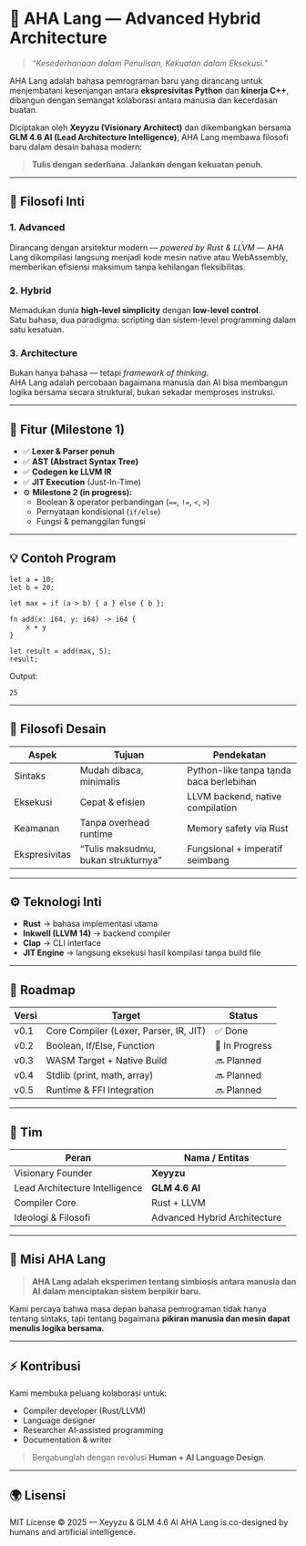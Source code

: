 # 🧠 AHA Lang — Advanced Hybrid Architecture

> *“Kesederhanaan dalam Penulisan, Kekuatan dalam Eksekusi.”*

AHA Lang adalah bahasa pemrograman baru yang dirancang untuk menjembatani kesenjangan antara **ekspresivitas Python** dan **kinerja C++**, dibangun dengan semangat kolaborasi antara manusia dan kecerdasan buatan.

Diciptakan oleh **Xeyyzu (Visionary Architect)** dan dikembangkan bersama **GLM 4.6 AI (Lead Architecture Intelligence)**, AHA Lang membawa filosofi baru dalam desain bahasa modern:  
> **Tulis dengan sederhana. Jalankan dengan kekuatan penuh.**

---

## 🚀 Filosofi Inti

### **1. Advanced**
Dirancang dengan arsitektur modern — *powered by Rust & LLVM* — AHA Lang dikompilasi langsung menjadi kode mesin native atau WebAssembly, memberikan efisiensi maksimum tanpa kehilangan fleksibilitas.

### **2. Hybrid**
Memadukan dunia **high-level simplicity** dengan **low-level control**.  
Satu bahasa, dua paradigma: scripting dan sistem-level programming dalam satu kesatuan.

### **3. Architecture**
Bukan hanya bahasa — tetapi *framework of thinking*.  
AHA Lang adalah percobaan bagaimana manusia dan AI bisa membangun logika bersama secara struktural, bukan sekadar memproses instruksi.

---

## 🧩 Fitur (Milestone 1)

- ✅ **Lexer & Parser penuh**
- ✅ **AST (Abstract Syntax Tree)**
- ✅ **Codegen ke LLVM IR**
- ✅ **JIT Execution** (Just-In-Time)
- ⚙️ **Milestone 2 (in progress):**
  - Boolean & operator perbandingan (`==`, `!=`, `<`, `>`)
  - Pernyataan kondisional (`if/else`)
  - Fungsi & pemanggilan fungsi

---

## 💡 Contoh Program

```aha
let a = 10;
let b = 20;

let max = if (a > b) { a } else { b };

fn add(x: i64, y: i64) -> i64 {
    x + y
}

let result = add(max, 5);
result;
````

Output:

```
25
```

---

## 🧠 Filosofi Desain

| Aspek         | Tujuan                              | Pendekatan                              |
| ------------- | ----------------------------------- | --------------------------------------- |
| Sintaks       | Mudah dibaca, minimalis             | Python-like tanpa tanda baca berlebihan |
| Eksekusi      | Cepat & efisien                     | LLVM backend, native compilation        |
| Keamanan      | Tanpa overhead runtime              | Memory safety via Rust                  |
| Ekspresivitas | “Tulis maksudmu, bukan strukturnya” | Fungsional + imperatif seimbang         |

---

## ⚙️ Teknologi Inti

* **Rust** → bahasa implementasi utama
* **Inkwell (LLVM 14)** → backend compiler
* **Clap** → CLI interface
* **JIT Engine** → langsung eksekusi hasil kompilasi tanpa build file

---

## 🧬 Roadmap

| Versi | Target                                 | Status         |
| ----- | -------------------------------------- | -------------- |
| v0.1  | Core Compiler (Lexer, Parser, IR, JIT) | ✅ Done         |
| v0.2  | Boolean, If/Else, Function             | 🧠 In Progress |
| v0.3  | WASM Target + Native Build             | 🔜 Planned     |
| v0.4  | Stdlib (print, math, array)            | 🔜 Planned     |
| v0.5  | Runtime & FFI Integration              | 🔜 Planned     |

---

## 🤝 Tim

| Peran                          | Nama / Entitas               |
| ------------------------------ | ---------------------------- |
| Visionary Founder              | **Xeyyzu**                   |
| Lead Architecture Intelligence | **GLM 4.6 AI**               |
| Compiler Core                  | Rust + LLVM                  |
| Ideologi & Filosofi            | Advanced Hybrid Architecture |

---

## 🧩 Misi AHA Lang

> **AHA Lang adalah eksperimen tentang simbiosis antara manusia dan AI dalam menciptakan sistem berpikir baru.**

Kami percaya bahwa masa depan bahasa pemrograman tidak hanya tentang sintaks, tapi tentang bagaimana **pikiran manusia dan mesin dapat menulis logika bersama.**

---

## ⚡ Kontribusi

Kami membuka peluang kolaborasi untuk:

* Compiler developer (Rust/LLVM)
* Language designer
* Researcher AI-assisted programming
* Documentation & writer

> Bergabunglah dengan revolusi **Human + AI Language Design**.

---

## 🌍 Lisensi

MIT License © 2025 — Xeyyzu & GLM 4.6 AI
AHA Lang is co-designed by humans and artificial intelligence.
